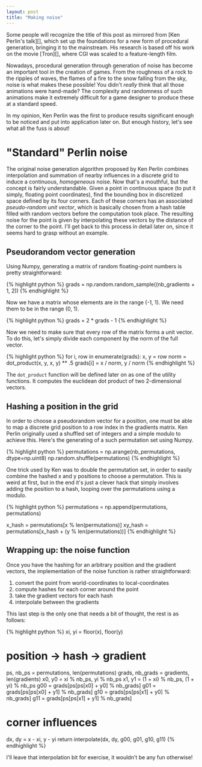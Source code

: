 ```yaml
---
layout: post
title: "Making noise"
---
```


Some people will recognize the title of this post as mirrored from [Ken
Perlin's talk][], which set up the foundations for a new form of
procedural generation, bringing it to the mainstream. His research is based off
his work on the movie [Tron][], where CGI was scaled to a feature-length film.

Nowadays, procedural generation through generation of noise has become an
important tool in the creation of games. From the roughness of a rock to the
ripples of waves, the flames of a fire to the snow falling from the sky, noise
is what makes these possible! You didn't *really* think that all those
animations were hand-made? The complexity and randomness of such animations
make it extremely difficult for a game designer to produce these at a standard
speed.

In my opinion, Ken Perlin was the first to produce results significant enough
to be noticed and put into application later on. But enough history, let's see
what all the fuss is about!

# "Standard" Perlin noise

The original noise generation algorithm proposed by Ken Perlin combines
interpolation and summation of nearby influences in a discrete grid to induce a
continuous, *homogeneous* noise. Now that's a mouthful, but the concept is
fairly understandable. Given a point in continuous space (to put it simply, floating
point coordinates), find the bounding box in discretized space defined by its
four corners. Each of these corners has an associated *pseudo-random unit
vector*, which is basically chosen from a hash table filled with random vectors
before the computation took place. The resulting noise for the point is given
by interpolating these vectors by the distance of the corner to the point. I'll
get back to this process in detail later on, since it seems hard to grasp
without an example.

## Pseudorandom vector generation

Using Numpy, generating a matrix of random floating-point numbers is pretty
straightforward:

{% highlight python %}
grads = np.random.random_sample((nb_gradients + 1, 2))
{% endhighlight %}

Now we have a matrix whose elements are in the range (-1, 1). We need them to
be in the range (0, 1).

{% highlight python %}
grads = 2 * grads - 1
{% endhighlight %}

Now we need to make sure that every row of the matrix forms a unit vector. To
do this, let's simply divide each component by the norm of the full vector.

{% highlight python %}
for i, row in enumerate(grads):
    x, y = row
    norm = dot_product(x, y, x, y) ** .5
    grads[i] = x / norm, y / norm
{% endhighlight %}

The `dot_product` function will be defined later on as one of the utility
functions. It computes the euclidean dot product of two 2-dimensional vectors.

## Hashing a position in the grid

In order to choose a pseudorandom vector for a position, one must be able to
map a discrete grid position to a row index in the gradients matrix. Ken Perlin
originally used a shuffled set of integers and a simple modulo to achieve this.
Here's the generating of a such permutation set using Numpy.

{% highlight python %}
permutations = np.arange(nb_permutations, dtype=np.uint8)
np.random.shuffle(permutations)
{% endhighlight %}

One trick used by Ken was to double the permutation set, in order to easily
combine the hashed x and y positions to choose a permutation. This is weird at
first, but in the end it's just a clever hack that simply involves adding the
position to a hash, looping over the permutations using a modulo.

{% highlight python %}
permutations = np.append(permutations, permutations)

x_hash = permutations[x % len(permutations)]
xy_hash = permutations[x_hash + (y % len(permutations))]
{% endhighlight %}

## Wrapping up: the noise function

Once you have the hashing for an arbitrary position and the gradient vectors,
the implementation of the noise function is rather straightforward:

1. convert the point from world-coordinates to local-coordinates
2. compute hashes for each corner around the point
3. take the gradient vectors for each hash
4. interpolate between the gradients

This last step is the only one that needs a bit of thought, the rest is as
follows:

{% highlight python %}
xi, yi = floor(x), floor(y)

# position -> hash -> gradient
ps, nb_ps = permutations, len(permutations)
grads, nb_grads = gradients, len(gradients)
x0, y0 =      xi  % nb_ps,      yi  % nb_ps
x1, y1 = (1 + xi) % nb_ps, (1 + yi) % nb_ps
g00 = grads[ps[ps[x0] + y0] % nb_grads]
g01 = grads[ps[ps[x0] + y1] % nb_grads]
g10 = grads[ps[ps[x1] + y0] % nb_grads]
g11 = grads[ps[ps[x1] + y1] % nb_grads]

# corner influences
dx, dy = x - xi, y - yi
return interpolate(dx, dy, g00, g01, g10, g11)
{% endhighlight %}

I'll leave that interpolation bit for exercise, it wouldn't be any fun otherwise!
